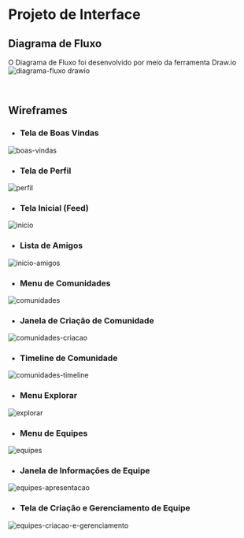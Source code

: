 
# Projeto de Interface

## Diagrama de Fluxo

O Diagrama de Fluxo foi desenvolvido por meio da ferramenta Draw.io
![diagrama-fluxo drawio](https://github.com/ICEI-PUC-Minas-PMV-ADS/pmv-ads-2023-2-e2-proj-int-t2-gaming-groove/assets/100154380/cb52db4f-911c-4688-bf3e-e255df4b90d6)

<br>

## Wireframes

- ### Tela de Boas Vindas
![boas-vindas](https://github.com/ICEI-PUC-Minas-PMV-ADS/pmv-ads-2023-2-e2-proj-int-t2-gaming-groove/assets/89418479/f69bf69e-c600-415b-b8c8-7961d07cd48f)

- ### Tela de Perfil
![perfil](https://github.com/ICEI-PUC-Minas-PMV-ADS/pmv-ads-2023-2-e2-proj-int-t2-gaming-groove/assets/89418479/01dc3c4f-f233-4245-a34d-f1471f743433)

- ### Tela Inicial (Feed)
![inicio](https://github.com/ICEI-PUC-Minas-PMV-ADS/pmv-ads-2023-2-e2-proj-int-t2-gaming-groove/assets/89418479/8a4dd760-2ad4-4eeb-8915-88bcd46a8e81)

- ### Lista de Amigos
![inicio-amigos](https://github.com/ICEI-PUC-Minas-PMV-ADS/pmv-ads-2023-2-e2-proj-int-t2-gaming-groove/assets/89418479/ed144bfa-d97e-41f4-852c-962980c52c91)

- ### Menu de Comunidades
![comunidades](https://github.com/ICEI-PUC-Minas-PMV-ADS/pmv-ads-2023-2-e2-proj-int-t2-gaming-groove/assets/89418479/79b1af44-6e35-45fb-92bc-271199a2eec5)

- ### Janela de Criação de Comunidade
![comunidades-criacao](https://github.com/ICEI-PUC-Minas-PMV-ADS/pmv-ads-2023-2-e2-proj-int-t2-gaming-groove/assets/89418479/c7dc1e98-c56f-45b2-9fcd-45679647477b)

- ### Timeline de Comunidade
![comunidades-timeline](https://github.com/ICEI-PUC-Minas-PMV-ADS/pmv-ads-2023-2-e2-proj-int-t2-gaming-groove/assets/89418479/457ad51b-6628-49d2-a5b9-d4239a16ff7b)

- ### Menu Explorar
![explorar](https://github.com/ICEI-PUC-Minas-PMV-ADS/pmv-ads-2023-2-e2-proj-int-t2-gaming-groove/assets/89418479/2f0c84da-171e-4ab1-b648-7d294c78c6a1)

- ### Menu de Equipes
![equipes](https://github.com/ICEI-PUC-Minas-PMV-ADS/pmv-ads-2023-2-e2-proj-int-t2-gaming-groove/assets/89418479/f5d47ba7-23f5-4c0d-90c6-d9a19357fbd6)

- ### Janela de Informações de Equipe
![equipes-apresentacao](https://github.com/ICEI-PUC-Minas-PMV-ADS/pmv-ads-2023-2-e2-proj-int-t2-gaming-groove/assets/89418479/ba039b6f-62f4-4ca7-90f2-87f5af150072)

- ### Tela de Criação e Gerenciamento de Equipe 
![equipes-criacao-e-gerenciamento](https://github.com/ICEI-PUC-Minas-PMV-ADS/pmv-ads-2023-2-e2-proj-int-t2-gaming-groove/assets/89418479/af2ae558-139f-4c18-95de-c2ce2c090a2c)
